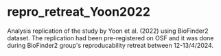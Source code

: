 # repro_retreat_Yoon2022

Analysis replication of the study by Yoon et al. (2022) using BioFinder2 dataset. The replication had been pre-registered on OSF and it was done during BioFinder2 group's reproducability retreat between 12-13/4/2024.
